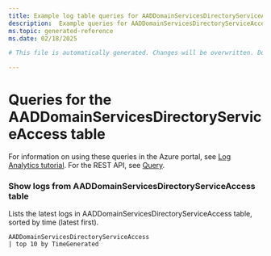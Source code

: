 ```yaml
---
title: Example log table queries for AADDomainServicesDirectoryServiceAccess
description:  Example queries for AADDomainServicesDirectoryServiceAccess log table
ms.topic: generated-reference
ms.date: 02/18/2025

# This file is automatically generated. Changes will be overwritten. Do not change this file directly. 

---
```


# Queries for the AADDomainServicesDirectoryServiceAccess table

For information on using these queries in the Azure portal, see [Log Analytics tutorial](/azure/azure-monitor/logs/log-analytics-tutorial). For the REST API, see [Query](/rest/api/loganalytics/query).


### Show logs from AADDomainServicesDirectoryServiceAccess table  


Lists the latest logs in AADDomainServicesDirectoryServiceAccess table, sorted by time (latest first).  

```query
AADDomainServicesDirectoryServiceAccess
| top 10 by TimeGenerated
```

